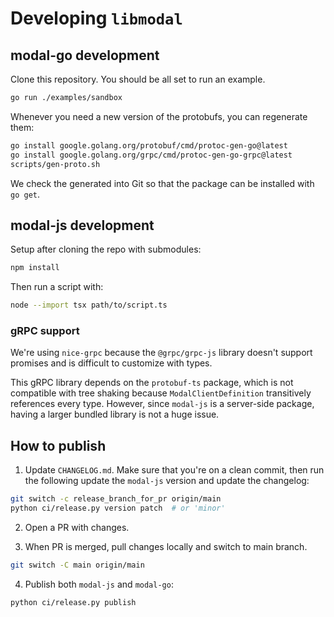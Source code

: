 # Developing `libmodal`

## modal-go development

Clone this repository. You should be all set to run an example.

```bash
go run ./examples/sandbox
```

Whenever you need a new version of the protobufs, you can regenerate them:

```bash
go install google.golang.org/protobuf/cmd/protoc-gen-go@latest
go install google.golang.org/grpc/cmd/protoc-gen-go-grpc@latest
scripts/gen-proto.sh
```

We check the generated into Git so that the package can be installed with `go get`.

## modal-js development

Setup after cloning the repo with submodules:

```bash
npm install
```

Then run a script with:

```bash
node --import tsx path/to/script.ts
```

### gRPC support

We're using `nice-grpc` because the `@grpc/grpc-js` library doesn't support promises and is difficult to customize with types.

This gRPC library depends on the `protobuf-ts` package, which is not compatible with tree shaking because `ModalClientDefinition` transitively references every type. However, since `modal-js` is a server-side package, having a larger bundled library is not a huge issue.

## How to publish

1. Update `CHANGELOG.md`. Make sure that you're on a clean commit, then run the following update the `modal-js` version and update the changelog:

```bash
git switch -c release_branch_for_pr origin/main
python ci/release.py version patch  # or 'minor'
```

2. Open a PR with changes.

3. When PR is merged, pull changes locally and switch to main branch.

```bash
git switch -C main origin/main
```

4. Publish both `modal-js` and `modal-go`:

```bash
python ci/release.py publish
```
